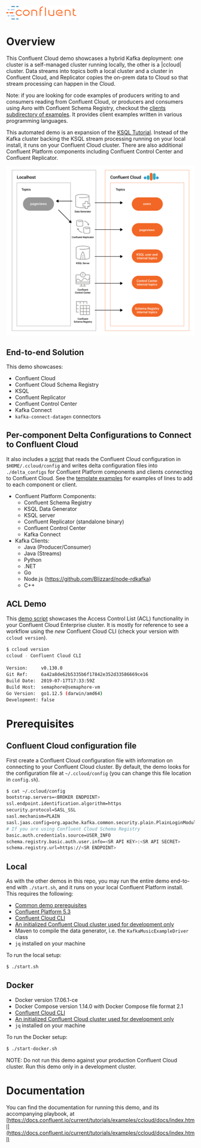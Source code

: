 ![image](../images/confluent-logo-300-2.png)

# Overview

This Confluent Cloud demo showcases a hybrid Kafka deployment: one cluster is a self-managed cluster running locally, the other is a |ccloud| cluster.
Data streams into topics both a local cluster and a cluster in Confluent Cloud, and Replicator copies the on-prem data to Cloud so that stream processing can happen in the Cloud.

Note: if you are looking for code examples of producers writing to and consumers reading from Confluent Cloud, or producers and consumers using Avro with Confluent Schema Registry, checkout the [clients subdirectory of examples](../clients). It provides client examples written in various programming languages.

This automated demo is an expansion of the [KSQL Tutorial](https://docs.confluent.io/current/ksql/docs/tutorials/basics-local.html#create-a-stream-and-table>). Instead of the Kafka cluster backing the KSQL stream processing running on your local install, it runs on your Confluent Cloud cluster. There are also additional Confluent Platform components including Confluent Control Center and Confluent Replicator.

![image](docs/images/schema-registry-local.jpg)

## End-to-end Solution

This demo showcases:

* Confluent Cloud
* Confluent Cloud Schema Registry
* KSQL
* Confluent Replicator
* Confluent Control Center
* Kafka Connect
* `kafka-connect-datagen` connectors


## Per-component Delta Configurations to Connect to Confluent Cloud

It also includes a [script](ccloud-generate-cp-configs.sh) that reads the Confluent Cloud configuration in ``$HOME/.ccloud/config`` and writes delta configuration files into ``./delta_configs`` for Confluent Platform components and clients connecting to Confluent Cloud.  See the [template examples](template_delta_configs) for examples of lines to add to each component or client.

* Confluent Platform Components:
  * Confluent Schema Registry
  * KSQL Data Generator
  * KSQL server
  * Confluent Replicator (standalone binary)
  * Confluent Control Center
  * Kafka Connect
* Kafka Clients:
  * Java (Producer/Consumer)
  * Java (Streams)
  * Python
  * .NET
  * Go
  * Node.js (https://github.com/Blizzard/node-rdkafka)
  * C++

## ACL Demo

This [demo script](../security/acl.sh) showcases the Access Control List (ACL) functionality in your Confluent Cloud Enterprise cluster. It is mostly for reference to see a workflow using the *new* Confluent Cloud CLI (check your version with `ccloud version`).

```bash
$ ccloud version
ccloud - Confluent Cloud CLI

Version:     v0.130.0
Git Ref:     6a42a8de62b5335b6f17842e352d33586669ce16
Build Date:  2019-07-17T17:33:59Z
Build Host:  semaphore@semaphore-vm
Go Version:  go1.12.5 (darwin/amd64)
Development: false
```

# Prerequisites

## Confluent Cloud configuration file

First create a Confluent Cloud configuration file with information on connecting to your Confluent Cloud cluster.
By default, the demo looks for the configuration file at `~/.ccloud/config` (you can change this file location in `config.sh`).


```bash
$ cat ~/.ccloud/config
bootstrap.servers=<BROKER ENDPOINT>
ssl.endpoint.identification.algorithm=https
security.protocol=SASL_SSL
sasl.mechanism=PLAIN
sasl.jaas.config=org.apache.kafka.common.security.plain.PlainLoginModule required username\="<API KEY>" password\="<API SECRET>";
# If you are using Confluent Cloud Schema Registry
basic.auth.credentials.source=USER_INFO
schema.registry.basic.auth.user.info=<SR API KEY>:<SR API SECRET>
schema.registry.url=https://<SR ENDPOINT>
```

## Local

As with the other demos in this repo, you may run the entire demo end-to-end with `./start.sh`, and it runs on your local Confluent Platform install.  This requires the following:

* [Common demo prerequisites](https://github.com/confluentinc/examples#prerequisites)
* [Confluent Platform 5.3](https://www.confluent.io/download/)
* [Confluent Cloud CLI](https://docs.confluent.io/current/cloud-quickstart.html#step-2-install-ccloud-cli)
* [An initialized Confluent Cloud cluster used for development only](https://confluent.cloud)
* Maven to compile the data generator, i.e. the `KafkaMusicExampleDriver` class
* `jq` installed on your machine

To run the local setup:

```bash
$ ./start.sh
```

## Docker

* Docker version 17.06.1-ce
* Docker Compose version 1.14.0 with Docker Compose file format 2.1
* [Confluent Cloud CLI](https://docs.confluent.io/current/cloud-quickstart.html#step-2-install-ccloud-cli)
* [An initialized Confluent Cloud cluster used for development only](https://confluent.cloud)
* `jq` installed on your machine

To run the Docker setup:

```bash
$ ./start-docker.sh
```

NOTE: Do not run this demo against your production Confluent Cloud cluster. Run this demo only in a development cluster.

# Documentation

You can find the documentation for running this demo, and its accompanying playbook, at [https://docs.confluent.io/current/tutorials/examples/ccloud/docs/index.html](https://docs.confluent.io/current/tutorials/examples/ccloud/docs/index.html)
